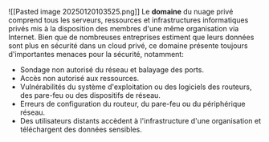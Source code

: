 
![[Pasted image 20250120103525.png]]
Le **domaine** du nuage privé comprend tous les serveurs, ressources et infrastructures informatiques privés mis à la disposition des membres d'une même organisation via Internet. Bien que de nombreuses entreprises estiment que leurs données sont plus en sécurité dans un cloud privé, ce domaine présente toujours d'importantes menaces pour la sécurité, notamment:

- Sondage non autorisé du réseau et balayage des ports.
- Accès non autorisé aux ressources.
- Vulnérabilités du système d'exploitation ou des logiciels des routeurs, des pare-feu ou des dispositifs de réseau.
- Erreurs de configuration du routeur, du pare-feu ou du périphérique réseau.
- Des utilisateurs distants accèdent à l'infrastructure d'une organisation et téléchargent des données sensibles.